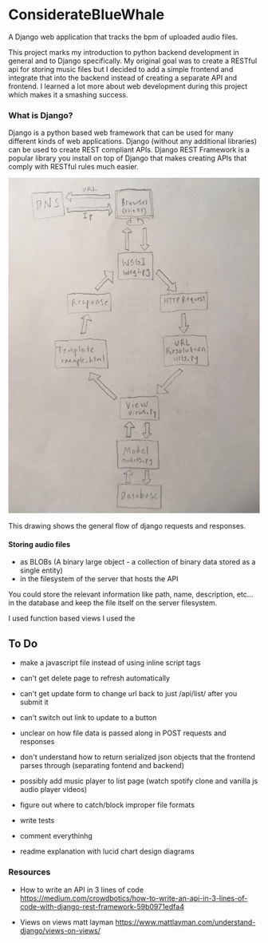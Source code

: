 # ConsiderateBlueWhale
A Django web application that tracks the bpm of uploaded audio files.

This project marks my introduction to python backend development in general and to Django specifically. My original goal was to create a RESTful api for storing music files but I decided to add a simple frontend and integrate that into the backend instead of creating a separate API and frontend. I learned a lot more about web development during this project which makes it a smashing success. 

### What is Django?
Django is a python based web framework that can be used for many different kinds of web applications. Django (without any additional libraries) can be used to create REST compliant APIs. Django REST Framework is a popular library you install on top of Django that makes creating APIs that comply with RESTful rules much easier.


<img src="/images/djangoFlow.jpg">

This drawing shows the general flow of django requests and responses. 



#### Storing audio files 
* as BLOBs (A binary large object - a collection of binary data stored as a single entity)
* in the filesystem of the server that hosts the API

You could store the relevant information like path, name, description, etc... in the database and keep the file itself on the server filesystem.

I used function based views 
I used the

## To Do
* make a javascript file instead of using inline script tags
* can't get delete page to refresh automatically
* can't get update form to change url back to just /api/list/ after you submit it
* can't switch out link to update to a button

* unclear on how file data is passed along in POST requests and responses
* don't understand how to return serialized json objects that the frontend parses through (separating fontend and backend)

* possibly add music player to list page (watch spotify clone and vanilla js audio player videos)
* figure out where to catch/block improper file formats

* write tests

* comment everythinhg
* readme explanation with lucid chart design diagrams


### Resources
* How to write an API in 3 lines of code https://medium.com/crowdbotics/how-to-write-an-api-in-3-lines-of-code-with-django-rest-framework-59b0971edfa4

* Views on views matt layman https://www.mattlayman.com/understand-django/views-on-views/
